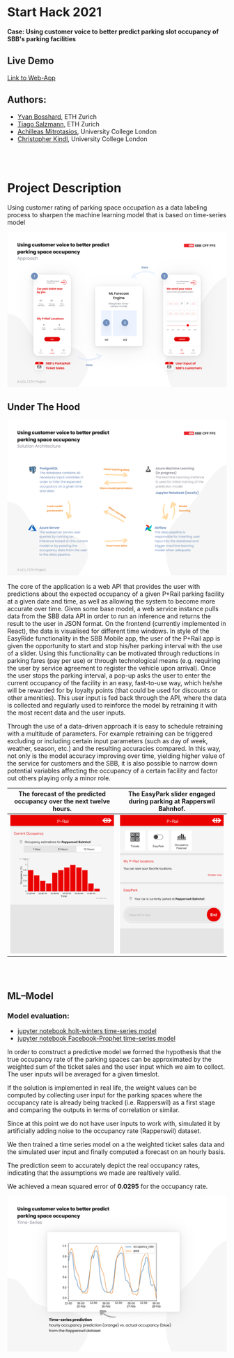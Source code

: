 # Start Hack 2021

**Case: Using customer voice to better predict parking slot occupancy of SBB's parking facilities**

## Live Demo
[Link to Web-App](https://park-and-rail.azurewebsites.net/)

## Authors:
- [Yvan Bosshard](https://https://www.linkedin.com/in/yvan-bosshard/), ETH Zurich
- [Tiago Salzmann](https://www.linkedin.com/in/tiago-salzmann-888818164/), ETH Zurich
- [Achilleas Mitrotasios](https://www.linkedin.com/in/achilleas-mitrotasios/), University College London
- [Christopher Kindl](https://www.linkedin.com/in/kindl/), University College London

<br><br>

# Project Description

Using customer rating of parking space occupation as a data labeling process to sharpen the machine learning model that is based on time-series model

![alt text](https://github.com/christopherkindl/start-hack-2021/blob/main/Approach.png)


## Under The Hood

![alt text](https://github.com/christopherkindl/start-hack-2021/blob/main/Architecture.png)

The core of the application is a web API that provides the user with predictions about the expected occupancy of a given P+Rail parking facility at a given date and time, as well as allowing the system to become more accurate over time. Given some base model, a web service instance pulls data from the SBB data API in order to run an inference and returns the result to the user in JSON format. On the frontend (currently implemented in React), the data is visualised for different time windows. In style of the EasyRide functionality in the SBB Mobile app, the user of the P+Rail app is given the opportunity to start and stop his/her parking interval with the use of a slider. Using this functionality can be motivated through reductions in parking fares (pay per use) or through technological means (e.g. requiring the user by service agreement to register the vehicle upon arrival). Once the user stops the parking interval, a pop-up asks the user to enter the current occupancy of the facility in an easy, fast-to-use way, which he/she will be rewarded for by loyalty points (that could be used for discounts or other amenities). This user input is fed back through the API, where the data is collected and regularly used to reinforce the model by retraining it with the most recent data and the user inputs.

Through the use of a data-driven approach it is easy to schedule retraining with a multitude of parameters. For example retraining can be triggered excluding or including certain input parameters (such as day of week, weather, season, etc.) and the resulting accuracies compared. In this way, not only is the model accuracy improving over time, yielding higher value of the service for customers and the SBB, it is also possible to narrow down potential variables affecting the occupancy of a certain facility and factor out others playing only a minor role.

The forecast of the predicted occupancy over the next twelve hours.             |  The EasyPark slider engaged during parking at Rapperswil Bahnhof.         
:-------------------------:|:-------------------------:
![](./ui_3.png)  |  ![](./ui_1.png)

<br><br>
## ML–Model


### Model evaluation:

- [jupyter notebook holt-winters time-series model](https://github.com/christopherkindl/start-hack-2021/blob/main/01_ml/model_training_achi.ipynb)
- [jupyter notebook Facebook-Prophet time-series model](https://github.com/christopherkindl/start-hack-2021/blob/main/01_ml/model_training_chris.ipynb)

In order to construct a predictive model we formed the hypothesis that the true occupancy rate of the parking spaces can be approximated by the weighted sum of the ticket sales and the user input which we aim to collect. The user inputs will be averaged for a given timeslot.

If the solution is implemented in real life, the weight values can be computed by collecting user input for the parking spaces where the occupancy rate is already being tracked (i.e. Rapperswil) as a first stage and comparing the outputs in terms of correlation or similar.

Since at this point we do not have user inputs to work with, simulated it by artificially adding noise to the occupancy rate (Rapperswil) dataset.

We then trained a time series model on a the weighted ticket sales data and the simulated user input and finally computed a forecast on an hourly basis.

The prediction seem to accurately depict the real occupancy rates, indicating that the assumptions we made are realtively valid.

We achieved a mean squared error of **0.0295** for the occupancy rate.

![](./Model.png)

